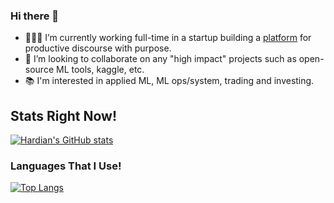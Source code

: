 ### Hi there 👋

- 👨🏻‍💻 I’m currently working full-time in a startup building a [platform](https://sembly.com/) for productive discourse with purpose.
- 👯 I’m looking to collaborate on any "high impact" projects such as open-source ML tools, kaggle, etc.
- 📚 I'm interested in applied ML, ML ops/system, trading and investing.

## Stats Right Now!

[![Hardian's GitHub stats](https://github-readme-stats.vercel.app/api?username=hardianlawi&count_private=true)](https://github.com/anuraghazra/github-readme-stats)

### Languages That I Use!

[![Top Langs](https://github-readme-stats.adryinkcartridge.vercel.app/api/top-langs/?username=hardianlawi&layout=compact&hide=jupyter%20notebook)](https://github.com/ADryInkCartridge/github-readme-stats)
